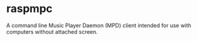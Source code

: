 raspmpc
=======

A command line Music Player Daemon (MPD) client intended for use with computers without attached screen.
